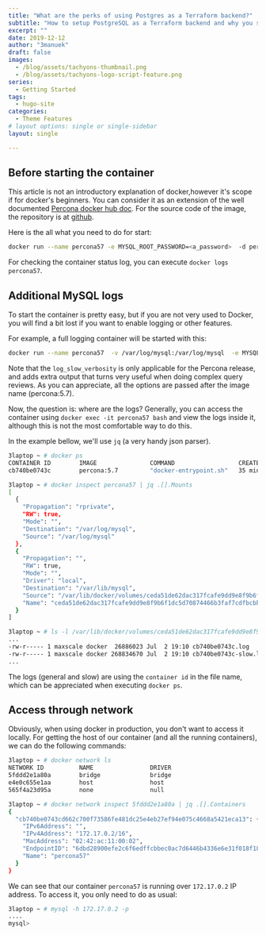 ```yaml
---
title: "What are the perks of using Postgres as a Terraform backend?"
subtitle: "How to setup PostgreSQL as a Terraform backend and why you should considering it."
excerpt: ""
date: 2019-12-12
author: "3manuek"
draft: false
images:
  - /blog/assets/tachyons-thumbnail.png
  - /blog/assets/tachyons-logo-script-feature.png
series:
  - Getting Started
tags:
  - hugo-site
categories:
  - Theme Features
# layout options: single or single-sidebar
layout: single

---
```


## Before starting the container

This article is not an introductory explanation of docker,however it's scope if for docker's beginners. You can consider it as an extension of the well documented [Percona docker hub doc][1]. For the source code of the image, the repository is at [github][2].

Here is the all what you need to do for start:

```bash
docker run --name percona57 -e MYSQL_ROOT_PASSWORD=<a_password>  -d percona:5.7
```

For checking the container status log, you can execute `docker logs percona57`.

## Additional MySQL logs

To start the container is pretty easy, but if you are not very used to Docker, you will find a bit lost if you want to enable logging or other features.

For example, a full logging container will be started with this:

```bash
docker run --name percona57  -v /var/log/mysql:/var/log/mysql  -e MYSQL_ROOT_PASSWORD=mysql  -d percona:5.7 --general-log=1 --slow-query-log=1 --long-query-time=0  --log_slow_verbosity='full, profiling, profiling_use_getrusage'
```

Note that the `log_slow_verbosity` is only applicable for the Percona release, and adds extra output that turns very useful when doing complex query reviews. As you can appreciate, all the options are passed after the image name (percona:5.7).

Now, the question is: where are the logs? Generally, you can access the container using `docker exec -it percona57 bash` and view the logs inside it, although this is not the most comfortable way to do this.

In the example bellow, we'll use `jq` (a very handy json parser).

```bash
3laptop ~ # docker ps
CONTAINER ID        IMAGE               COMMAND                  CREATED             STATUS              PORTS               NAMES
cb740be0743c        percona:5.7         "docker-entrypoint.sh"   35 minutes ago      Up 35 minutes       3306/tcp            percona57

3laptop ~ # docker inspect percona57 | jq .[].Mounts
[
  {
    "Propagation": "rprivate",
    "RW": true,
    "Mode": "",
    "Destination": "/var/log/mysql",
    "Source": "/var/log/mysql"
  },
  {
    "Propagation": "",
    "RW": true,
    "Mode": "",
    "Driver": "local",
    "Destination": "/var/lib/mysql",
    "Source": "/var/lib/docker/volumes/ceda51de62dac317fcafe9dd9e8f9b6f1dc5d70874466b3faf7cdfbcbbc91154/_data",
    "Name": "ceda51de62dac317fcafe9dd9e8f9b6f1dc5d70874466b3faf7cdfbcbbc91154"
  }
]

3laptop ~ # ls -l /var/lib/docker/volumes/ceda51de62dac317fcafe9dd9e8f9b6f1dc5d70874466b3faf7cdfbcbbc91154/_data
...
-rw-r----- 1 maxscale docker  26886023 Jul  2 19:10 cb740be0743c.log
-rw-r----- 1 maxscale docker 268834670 Jul  2 19:10 cb740be0743c-slow.log
...
```

The logs (general and slow) are using the `container id` in the file name, which can be appreciated when executing `docker ps`.

## Access through network

Obviously, when using docker in production, you don't want to access it locally.  For getting the host of our container (and all the running containers), we can do the following commands:


```bash
3laptop ~ # docker network ls
NETWORK ID          NAME                DRIVER
5fddd2e1a80a        bridge              bridge              
e4e0c655e1aa        host                host                
565f4a23d95a        none                null  

3laptop ~ # docker network inspect 5fddd2e1a80a | jq .[].Containers
{
  "cb740be0743cd662c700f73586fe481dc25e4eb27ef94e075c4668a5421eca13": {
    "IPv6Address": "",
    "IPv4Address": "172.17.0.2/16",
    "MacAddress": "02:42:ac:11:00:02",
    "EndpointID": "6dbd28900efe2c6f6edffcbbec0ac7d6446b4336e6e31f018f18d00f1005a812",
    "Name": "percona57"
  }
}
```

We can see that our container `percona57` is running over `172.17.0.2` IP address. To access it, you only need to do as usual:

```bash
3laptop ~ # mysql -h 172.17.0.2 -p
....
mysql>
```


<!-- {% if page.comments %} 
<div id="disqus_thread"></div>
<script>

var disqus_config = function () {
this.page.url = {{ site.url }};  // Replace PAGE_URL with your page's canonical URL variable
this.page.identifier = {{ page.title }}; // Replace PAGE_IDENTIFIER with your page's unique identifier variable
};

(function() { // DON'T EDIT BELOW THIS LINE
var d = document, s = d.createElement('script');
s.src = '//3manuek.disqus.com/embed.js';
s.setAttribute('data-timestamp', +new Date());
(d.head || d.body).appendChild(s);
})();
</script>
<noscript>Please enable JavaScript to view the <a href="https://disqus.com/?ref_noscript">comments powered by Disqus.</a></noscript>
{% endif %}
-->


[1]: https://hub.docker.com/_/percona/
[2]: https://github.com/dockerfile/percona
